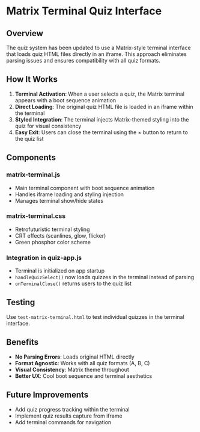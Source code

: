 # Matrix Terminal Quiz Interface

## Overview
The quiz system has been updated to use a Matrix-style terminal interface that loads quiz HTML files directly in an iframe. This approach eliminates parsing issues and ensures compatibility with all quiz formats.

## How It Works

1. **Terminal Activation**: When a user selects a quiz, the Matrix terminal appears with a boot sequence animation
2. **Direct Loading**: The original quiz HTML file is loaded in an iframe within the terminal
3. **Styled Integration**: The terminal injects Matrix-themed styling into the quiz for visual consistency
4. **Easy Exit**: Users can close the terminal using the × button to return to the quiz list

## Components

### matrix-terminal.js
- Main terminal component with boot sequence animation
- Handles iframe loading and styling injection
- Manages terminal show/hide states

### matrix-terminal.css
- Retrofuturistic terminal styling
- CRT effects (scanlines, glow, flicker)
- Green phosphor color scheme

### Integration in quiz-app.js
- Terminal is initialized on app startup
- `handleQuizSelect()` now loads quizzes in the terminal instead of parsing
- `onTerminalClose()` returns users to the quiz list

## Testing
Use `test-matrix-terminal.html` to test individual quizzes in the terminal interface.

## Benefits
- **No Parsing Errors**: Loads original HTML directly
- **Format Agnostic**: Works with all quiz formats (A, B, C)
- **Visual Consistency**: Matrix theme throughout
- **Better UX**: Cool boot sequence and terminal aesthetics

## Future Improvements
- Add quiz progress tracking within the terminal
- Implement quiz results capture from iframe
- Add terminal commands for navigation